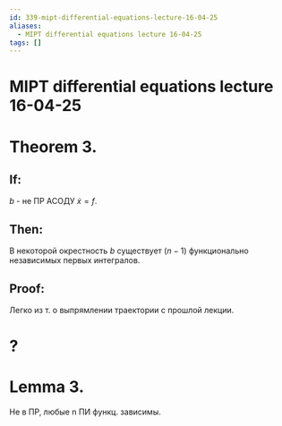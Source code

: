 ```yaml
---
id: 339-mipt-differential-equations-lecture-16-04-25
aliases:
  - MIPT differential equations lecture 16-04-25
tags: []
---
```


# MIPT differential equations lecture 16-04-25

# Theorem 3.

## If:

$b$ - не ПР АСОДУ $\dot{x} = f$.

## Then:

В некоторой окрестность $b$ существует $(n-1)$ функционально независимых первых
интегралов.

## Proof:

Легко из т. о выпрямлении траектории с прошлой лекции.

# ?

# Lemma 3.

Не в ПР, любые n ПИ функц. зависимы.


